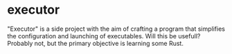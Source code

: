 # executor
"Executor" is a side project with the aim of crafting a program that simplifies the configuration and launching of executables. Will this be usefull? Probably not, but the primary objective is learning some Rust. 
